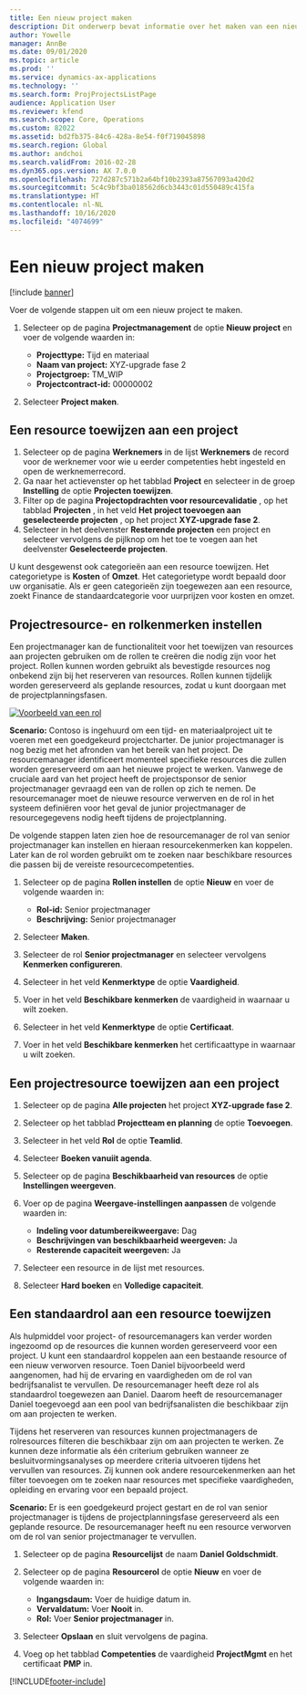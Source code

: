 ```yaml
---
title: Een nieuw project maken
description: Dit onderwerp bevat informatie over het maken van een nieuw project.
author: Yowelle
manager: AnnBe
ms.date: 09/01/2020
ms.topic: article
ms.prod: ''
ms.service: dynamics-ax-applications
ms.technology: ''
ms.search.form: ProjProjectsListPage
audience: Application User
ms.reviewer: kfend
ms.search.scope: Core, Operations
ms.custom: 82022
ms.assetid: bd2fb375-84c6-428a-8e54-f0f719045898
ms.search.region: Global
ms.author: andchoi
ms.search.validFrom: 2016-02-28
ms.dyn365.ops.version: AX 7.0.0
ms.openlocfilehash: 727d287c571b2a64bf10b2393a87567093a420d2
ms.sourcegitcommit: 5c4c9bf3ba018562d6cb3443c01d550489c415fa
ms.translationtype: HT
ms.contentlocale: nl-NL
ms.lasthandoff: 10/16/2020
ms.locfileid: "4074699"
---
```

# <a name="create-a-new-project"></a>Een nieuw project maken

[!include [banner](../includes/banner.md)]

Voer de volgende stappen uit om een nieuw project te maken.

1. Selecteer op de pagina **Projectmanagement** de optie **Nieuw project** en voer de volgende waarden in:

    - **Projecttype:** Tijd en materiaal
    - **Naam van project:** XYZ-upgrade fase 2
    - **Projectgroep:** TM\_WIP
    - **Projectcontract-id:** 00000002

2. Selecteer **Project maken**.

## <a name="assign-a-resource-to-a-project"></a>Een resource toewijzen aan een project

1. Selecteer op de pagina **Werknemers** in de lijst **Werknemers** de record voor de werknemer voor wie u eerder competenties hebt ingesteld en open de werknemerrecord.
2. Ga naar het actievenster op het tabblad **Project** en selecteer in de groep **Instelling** de optie **Projecten toewijzen**.
3. Filter op de pagina **Projectopdrachten voor resourcevalidatie** , op het tabblad **Projecten** , in het veld **Het project toevoegen aan geselecteerde projecten** , op het project **XYZ-upgrade fase 2**.
4. Selecteer in het deelvenster **Resterende projecten** een project en selecteer vervolgens de pijlknop om het toe te voegen aan het deelvenster **Geselecteerde projecten**.

U kunt desgewenst ook categorieën aan een resource toewijzen. Het categorietype is **Kosten** of **Omzet**. Het categorietype wordt bepaald door uw organisatie. Als er geen categorieën zijn toegewezen aan een resource, zoekt Finance de standaardcategorie voor uurprijzen voor kosten en omzet.

## <a name="set-up-project-resource-and-role-characteristics"></a>Projectresource- en rolkenmerken instellen

Een projectmanager kan de functionaliteit voor het toewijzen van resources aan projecten gebruiken om de rollen te creëren die nodig zijn voor het project. Rollen kunnen worden gebruikt als bevestigde resources nog onbekend zijn bij het reserveren van resources. Rollen kunnen tijdelijk worden gereserveerd als geplande resources, zodat u kunt doorgaan met de projectplanningsfasen.

[![Voorbeeld van een rol](./media/projectresourcing05.jpg)](./media/projectresourcing05.jpg) 

**Scenario:** Contoso is ingehuurd om een tijd- en materiaalproject uit te voeren met een goedgekeurd projectcharter. De junior projectmanager is nog bezig met het afronden van het bereik van het project. De resourcemanager identificeert momenteel specifieke resources die zullen worden gereserveerd om aan het nieuwe project te werken. Vanwege de cruciale aard van het project heeft de projectsponsor de senior projectmanager gevraagd een van de rollen op zich te nemen. De resourcemanager moet de nieuwe resource verwerven en de rol in het systeem definiëren voor het geval de junior projectmanager de resourcegegevens nodig heeft tijdens de projectplanning.

De volgende stappen laten zien hoe de resourcemanager de rol van senior projectmanager kan instellen en hieraan resourcekenmerken kan koppelen. Later kan de rol worden gebruikt om te zoeken naar beschikbare resources die passen bij de vereiste resourcecompetenties.

1. Selecteer op de pagina **Rollen instellen** de optie **Nieuw** en voer de volgende waarden in:

    - **Rol-id:** Senior projectmanager
    - **Beschrijving:** Senior projectmanager

2. Selecteer **Maken**.
3. Selecteer de rol **Senior projectmanager** en selecteer vervolgens **Kenmerken configureren**.
4. Selecteer in het veld **Kenmerktype** de optie **Vaardigheid**.
5. Voer in het veld **Beschikbare kenmerken** de vaardigheid in waarnaar u wilt zoeken.
6. Selecteer in het veld **Kenmerktype** de optie **Certificaat**.
7. Voer in het veld **Beschikbare kenmerken** het certificaattype in waarnaar u wilt zoeken.

## <a name="assign-a-project-resource-to-a-project"></a>Een projectresource toewijzen aan een project

1. Selecteer op de pagina **Alle projecten** het project **XYZ-upgrade fase 2**.
2. Selecteer op het tabblad **Projectteam en planning** de optie **Toevoegen**.
3. Selecteer in het veld **Rol** de optie **Teamlid**.
4. Selecteer **Boeken vanuiit agenda**.
5. Selecteer op de pagina **Beschikbaarheid van resources** de optie **Instellingen weergeven**.
6. Voer op de pagina **Weergave-instellingen aanpassen** de volgende waarden in:

    - **Indeling voor datumbereikweergave:** Dag
    - **Beschrijvingen van beschikbaarheid weergeven:** Ja
    - **Resterende capaciteit weergeven:** Ja

7. Selecteer een resource in de lijst met resources.
8. Selecteer **Hard boeken** en **Volledige capaciteit**.

## <a name="assign-a-resource-to-a-default-role"></a>Een standaardrol aan een resource toewijzen

Als hulpmiddel voor project- of resourcemanagers kan verder worden ingezoomd op de resources die kunnen worden gereserveerd voor een project. U kunt een standaardrol koppelen aan een bestaande resource of een nieuw verworven resource. Toen Daniel bijvoorbeeld werd aangenomen, had hij de ervaring en vaardigheden om de rol van bedrijfsanalist te vervullen. De resourcemanager heeft deze rol als standaardrol toegewezen aan Daniel. Daarom heeft de resourcemanager Daniel toegevoegd aan een pool van bedrijfsanalisten die beschikbaar zijn om aan projecten te werken.

Tijdens het reserveren van resources kunnen projectmanagers de rolresources filteren die beschikbaar zijn om aan projecten te werken. Ze kunnen deze informatie als één criterium gebruiken wanneer ze besluitvormingsanalyses op meerdere criteria uitvoeren tijdens het vervullen van resources. Zij kunnen ook andere resourcekenmerken aan het filter toevoegen om te zoeken naar resources met specifieke vaardigheden, opleiding en ervaring voor een bepaald project.

**Scenario:** Er is een goedgekeurd project gestart en de rol van senior projectmanager is tijdens de projectplanningsfase gereserveerd als een geplande resource. De resourcemanager heeft nu een resource verworven om de rol van senior projectmanager te vervullen.

1. Selecteer op de pagina **Resourcelijst** de naam **Daniel Goldschmidt**.
2. Selecteer op de pagina **Resourcerol** de optie **Nieuw** en voer de volgende waarden in:

    - **Ingangsdaum:** Voer de huidige datum in.
    - **Vervaldatum:** Voer **Nooit** in.
    - **Rol:** Voer **Senior projectmanager** in.

3. Selecteer **Opslaan** en sluit vervolgens de pagina.
4. Voeg op het tabblad **Competenties** de vaardigheid **ProjectMgmt** en het certificaat **PMP** in.


[!INCLUDE[footer-include](../includes/footer-banner.md)]